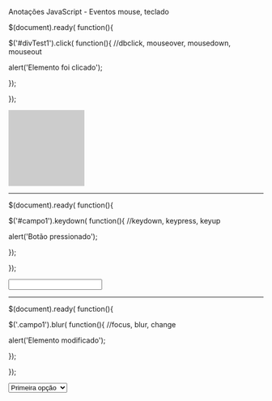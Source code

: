 Anotações JavaScript - Eventos mouse, teclado

$(document).ready( function(){

$('#divTest1').click( function(){ //dbclick, mouseover, mousedown, mouseout

alert('Elemento foi clicado');

});

});

<div id="divTest1" style="height: 150px; width: 150px; background: #CCC;"></div>

____________________________________________________________________________________


$(document).ready( function(){

$('#campo1').keydown( function(){ //keydown, keypress, keyup

alert('Botão pressionado'); 

});

});

<input id="campo1" type="text">

____________________________________________________________________________________


$(document).ready( function(){

$('.campo1').blur( function(){  //focus, blur, change

alert('Elemento modificado');

});

});

<select class="campo1">
<option value="1">Primeira opção</option>
<option value="2">Segunda opção</option>
</select>